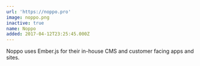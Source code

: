 ```yaml
---
url: 'https://noppo.pro'
image: noppo.png
inactive: true
name: Noppo
added: 2017-04-12T23:25:45.000Z
---
```

Noppo uses Ember.js for their in-house CMS and customer facing apps and sites.